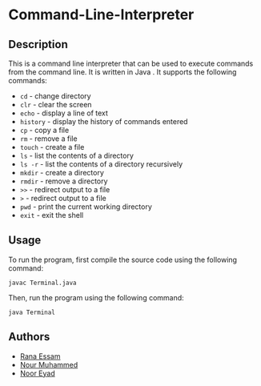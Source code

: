 # Command-Line-Interpreter

## Description
This is a command line interpreter that can be used to execute commands from the command line. It is written in Java  . It supports the following commands:
* `cd` - change directory
* `clr` - clear the screen
* `echo` - display a line of text
* `history` - display the history of commands entered
* `cp` - copy a file
* `rm` - remove a file
* `touch` - create a file
* `ls` - list the contents of a directory
* `ls -r` - list the contents of a directory recursively
* `mkdir` - create a directory
* `rmdir` - remove a directory
* `>>` - redirect output to a file
* `>` - redirect output to a file
* `pwd` - print the current working directory
* `exit` - exit the shell

## Usage
To run the program, first compile the source code using the following command:
```
javac Terminal.java
```
Then, run the program using the following command:
```
java Terminal
```
## Authors
* [Rana Essam](mailto:ranaessam03@gmail.com)
* [Nour Muhammed](mailto:nourmuhammad835@gmail.com)
* [Noor Eyad]( mailto:nooreyadd39@gmail.com)



